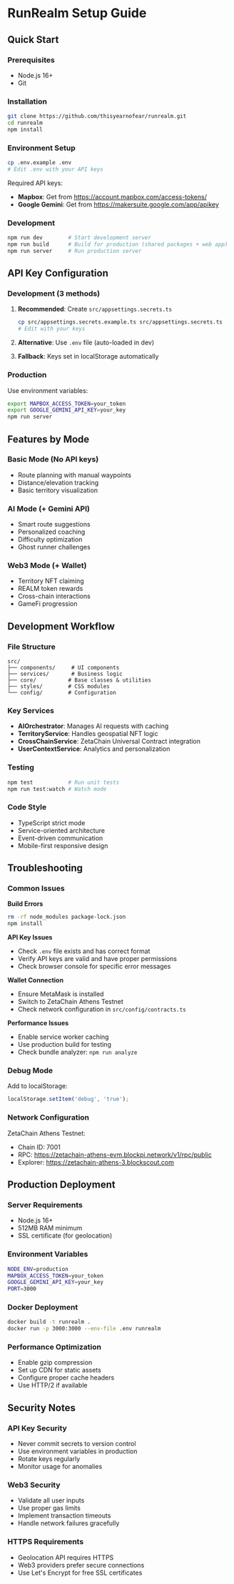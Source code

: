 # RunRealm Setup Guide

## Quick Start

### Prerequisites
- Node.js 16+
- Git

### Installation
```bash
git clone https://github.com/thisyearnofear/runrealm.git
cd runrealm
npm install
```

### Environment Setup
```bash
cp .env.example .env
# Edit .env with your API keys
```

Required API keys:
- **Mapbox**: Get from https://account.mapbox.com/access-tokens/
- **Google Gemini**: Get from https://makersuite.google.com/app/apikey

### Development
```bash
npm run dev        # Start development server
npm run build      # Build for production (shared packages + web app)
npm run server     # Run production server
```

## API Key Configuration

### Development (3 methods)
1. **Recommended**: Create `src/appsettings.secrets.ts`
   ```bash
   cp src/appsettings.secrets.example.ts src/appsettings.secrets.ts
   # Edit with your keys
   ```

2. **Alternative**: Use `.env` file (auto-loaded in dev)

3. **Fallback**: Keys set in localStorage automatically

### Production
Use environment variables:
```bash
export MAPBOX_ACCESS_TOKEN=your_token
export GOOGLE_GEMINI_API_KEY=your_key
npm run server
```

## Features by Mode

### Basic Mode (No API keys)
- Route planning with manual waypoints
- Distance/elevation tracking
- Basic territory visualization

### AI Mode (+ Gemini API)
- Smart route suggestions
- Personalized coaching
- Difficulty optimization
- Ghost runner challenges

### Web3 Mode (+ Wallet)
- Territory NFT claiming
- REALM token rewards
- Cross-chain interactions
- GameFi progression

## Development Workflow

### File Structure
```
src/
├── components/     # UI components
├── services/       # Business logic
├── core/          # Base classes & utilities
├── styles/        # CSS modules
└── config/        # Configuration
```

### Key Services
- **AIOrchestrator**: Manages AI requests with caching
- **TerritoryService**: Handles geospatial NFT logic
- **CrossChainService**: ZetaChain Universal Contract integration
- **UserContextService**: Analytics and personalization

### Testing
```bash
npm test           # Run unit tests
npm run test:watch # Watch mode
```

### Code Style
- TypeScript strict mode
- Service-oriented architecture
- Event-driven communication
- Mobile-first responsive design

## Troubleshooting

### Common Issues

**Build Errors**
```bash
rm -rf node_modules package-lock.json
npm install
```

**API Key Issues**
- Check `.env` file exists and has correct format
- Verify API keys are valid and have proper permissions
- Check browser console for specific error messages

**Wallet Connection**
- Ensure MetaMask is installed
- Switch to ZetaChain Athens Testnet
- Check network configuration in `src/config/contracts.ts`

**Performance Issues**
- Enable service worker caching
- Use production build for testing
- Check bundle analyzer: `npm run analyze`

### Debug Mode
Add to localStorage:
```javascript
localStorage.setItem('debug', 'true');
```

### Network Configuration
ZetaChain Athens Testnet:
- Chain ID: 7001
- RPC: https://zetachain-athens-evm.blockpi.network/v1/rpc/public
- Explorer: https://zetachain-athens-3.blockscout.com

## Production Deployment

### Server Requirements
- Node.js 16+
- 512MB RAM minimum
- SSL certificate (for geolocation)

### Environment Variables
```bash
NODE_ENV=production
MAPBOX_ACCESS_TOKEN=your_token
GOOGLE_GEMINI_API_KEY=your_key
PORT=3000
```

### Docker Deployment
```bash
docker build -t runrealm .
docker run -p 3000:3000 --env-file .env runrealm
```

### Performance Optimization
- Enable gzip compression
- Set up CDN for static assets
- Configure proper cache headers
- Use HTTP/2 if available

## Security Notes

### API Key Security
- Never commit secrets to version control
- Use environment variables in production
- Rotate keys regularly
- Monitor usage for anomalies

### Web3 Security
- Validate all user inputs
- Use proper gas limits
- Implement transaction timeouts
- Handle network failures gracefully

### HTTPS Requirements
- Geolocation API requires HTTPS
- Web3 providers prefer secure connections
- Use Let's Encrypt for free SSL certificates

